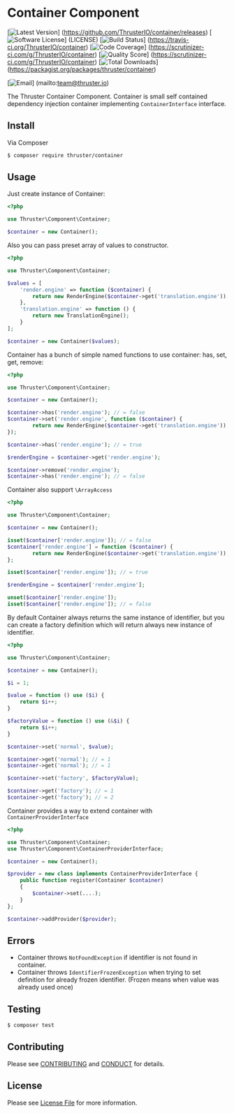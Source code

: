 # Container Component

[![Latest Version](https://img.shields.io/github/release/ThrusterIO/container.svg?style=flat-square)]
(https://github.com/ThrusterIO/container/releases)
[![Software License](https://img.shields.io/badge/license-MIT-brightgreen.svg?style=flat-square)]
(LICENSE)
[![Build Status](https://img.shields.io/travis/ThrusterIO/container.svg?style=flat-square)]
(https://travis-ci.org/ThrusterIO/container)
[![Code Coverage](https://img.shields.io/scrutinizer/coverage/g/ThrusterIO/container.svg?style=flat-square)]
(https://scrutinizer-ci.com/g/ThrusterIO/container)
[![Quality Score](https://img.shields.io/scrutinizer/g/ThrusterIO/container.svg?style=flat-square)]
(https://scrutinizer-ci.com/g/ThrusterIO/container)
[![Total Downloads](https://img.shields.io/packagist/dt/thruster/container.svg?style=flat-square)]
(https://packagist.org/packages/thruster/container)

[![Email](https://img.shields.io/badge/email-team@thruster.io-blue.svg?style=flat-square)]
(mailto:team@thruster.io)

The Thruster Container Component. Container is small self contained dependency injection container implementing `ContainerInterface` interface.


## Install

Via Composer

```bash
$ composer require thruster/container
```

## Usage

Just create instance of Container:

```php
<?php

use Thruster\Component\Container;

$container = new Container();
```

Also you can pass preset array of values to constructor.

```php
<?php

use Thruster\Component\Container;

$values = [
	'render.engine' => function ($container) {
		return new RenderEngine($container->get('translation.engine'));
	},
	'translation.engine' => function () {
		return new TranslationEngine();
	}
];

$container = new Container($values);
```

Container has a bunch of simple named functions to use container: has, set, get, remove:

```php
<?php

use Thruster\Component\Container;

$container = new Container();

$container->has('render.engine'); // = false
$container->set('render.engine', function ($container) {
		return new RenderEngine($container->get('translation.engine'));
});

$container->has('render.engine'); // = true

$renderEngine = $container->get('render.engine');

$container->remove('render.engine');
$container->has('render.engine'); // = false
```


Container also support `\ArrayAccess`

```php
<?php

use Thruster\Component\Container;

$container = new Container();

isset($container['render.engine']); // = false
$container['render.engine'] = function ($container) {
		return new RenderEngine($container->get('translation.engine'));
};

isset($container['render.engine']); // = true

$renderEngine = $container['render.engine'];

unset($container['render.engine']);
isset($container['render.engine']); // = false
```

By default Container always returns the same instance of identifier, but you can create a factory definition which will return always new instance of identifier.

```php
<?php

use Thruster\Component\Container;

$container = new Container();

$i = 1;

$value = function () use ($i) {
	return $i++;
}

$factoryValue = function () use (&$i) {
	return $i++;
}

$container->set('normal', $value);

$container->get('normal'); // = 1
$container->get('normal'); // = 1

$container->set('factory', $factoryValue);

$container->get('factory'); // = 1
$container->get('factory'); // = 2
```

Container provides a way to extend container with `ContainerProviderInterface`

```php
<?php

use Thruster\Component\Container;
use Thruster\Component\ContainerProviderInterface;

$container = new Container();

$provider = new class implements ContainerProviderInterface {
	public function register(Container $container)
	{
		$container->set(....);
	}
};

$container->addProvider($provider);
```

## Errors

* Container throws `NotFoundException` if identifier is not found in container.
* Container throws `IdentifierFrozenException` when trying to set definition for already frozen identifier. (Frozen means when value was already used once)

## Testing

```bash
$ composer test
```


## Contributing

Please see [CONTRIBUTING](CONTRIBUTING.md) and [CONDUCT](CONDUCT.md) for details.


## License

Please see [License File](LICENSE) for more information.
